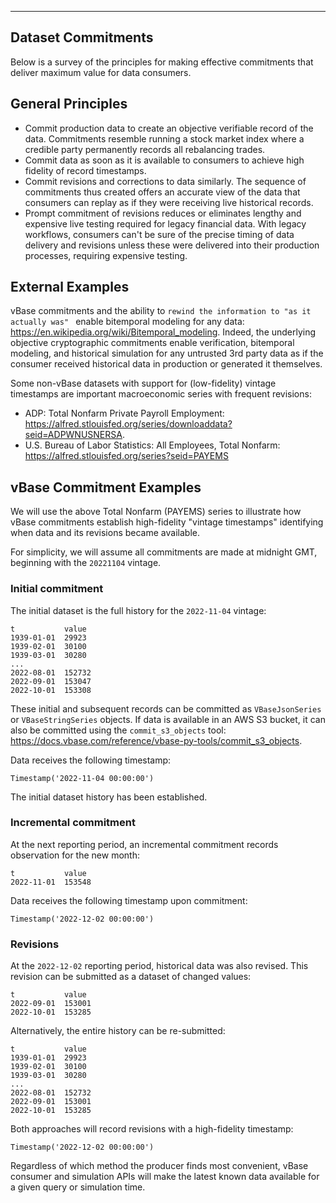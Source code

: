------------------------------------------------------------------------
Dataset Commitments
------------------------------------------------------------------------

Below is a survey of the principles for making effective commitments
that deliver maximum value for data consumers.

## General Principles

- Commit production data to create an objective verifiable record of the data.
Commitments resemble running a stock market index
where a credible party permanently records all rebalancing trades.
- Commit data as soon as it is available to consumers to achieve
high fidelity of record timestamps.
- Commit revisions and corrections to data similarly.
The sequence of commitments thus created offers an accurate view of the data that consumers
can replay as if they were receiving live historical records.
- Prompt commitment of revisions reduces or eliminates
lengthy and expensive live testing required for legacy financial data.
With legacy workflows, consumers can't be sure of the precise timing
of data delivery and revisions unless these were delivered into their production processes,
requiring expensive testing.

## External Examples

vBase commitments and the ability to `rewind the information to "as it actually was" `
enable bitemporal modeling for any data: https://en.wikipedia.org/wiki/Bitemporal_modeling.
Indeed, the underlying objective cryptographic commitments enable verification,
bitemporal modeling, and historical simulation for any untrusted 3rd party data
as if the consumer received historical data in production or generated it themselves.

Some non-vBase datasets with support for (low-fidelity) vintage timestamps are
important macroeconomic series with frequent revisions:
- ADP: Total Nonfarm Private Payroll Employment: https://alfred.stlouisfed.org/series/downloaddata?seid=ADPWNUSNERSA.
- U.S. Bureau of Labor Statistics: All Employees, Total Nonfarm: https://alfred.stlouisfed.org/series?seid=PAYEMS

## vBase Commitment Examples

We will use the above Total Nonfarm (PAYEMS) series
to illustrate how vBase commitments establish high-fidelity "vintage timestamps"
identifying when data and its revisions became available.

For simplicity, we will assume all commitments are made at midnight GMT,
beginning with the `20221104` vintage.

### Initial commitment

The initial dataset is the full history for the `2022-11-04` vintage:
```
t           value
1939-01-01	29923
1939-02-01	30100
1939-03-01	30280
...
2022-08-01	152732
2022-09-01	153047
2022-10-01	153308
```

These initial and subsequent records can be committed as
`VBaseJsonSeries` or `VBaseStringSeries` objects.
If data is available in an AWS S3 bucket,
it can also be committed using the `commit_s3_objects` tool:
https://docs.vbase.com/reference/vbase-py-tools/commit_s3_objects.

Data receives the following timestamp:
```
Timestamp('2022-11-04 00:00:00')
```
The initial dataset history has been established.

### Incremental commitment

At the next reporting period, an incremental commitment records observation for the new month:
```
t           value
2022-11-01  153548
```

Data receives the following timestamp upon commitment:
```
Timestamp('2022-12-02 00:00:00')
```

### Revisions

At the `2022-12-02` reporting period, historical data was also revised.
This revision can be submitted as a dataset of changed values:
```
t           value
2022-09-01	153001
2022-10-01	153285
```

Alternatively, the entire history can be re-submitted:
```
t           value
1939-01-01	29923
1939-02-01	30100
1939-03-01	30280
...
2022-08-01	152732
2022-09-01	153001
2022-10-01	153285
```

Both approaches will record revisions with a high-fidelity timestamp:
```
Timestamp('2022-12-02 00:00:00')
```

Regardless of which method the producer finds most convenient,
vBase consumer and simulation APIs will make the latest known data available for a given
query or simulation time.
